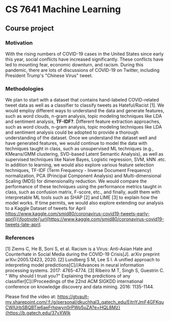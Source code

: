 # CS 7641 Machine Learning 
## Course project

### Motivation 
With the rising numbers of COVID-19 cases in the United States since early this year, social conflicts have increased significantly. These conflicts have led to mounting fear, economic downturn, and racism. During this pandemic, there are lots of discussions of COVID-19 on Twitter, including President Trump's "Chinese Virus" tweet. 

### Methodologies
We plan to start with a dataset that contains hand-labeled COVID-related tweet data as well as a classifier to classify tweets as Hateful/Racist [1]. 
We would employ different ways to understand the data and generate features, such as word clouds, n-gram analysis, topic modeling techniques like LDA and sentiment analysis, __TF-IDF?__. 
Different feature extraction approaches, such as word clouds, n-gram analysis, topic modeling techniques like LDA and sentiment analysis could be adopted to provide a thorough understanding of the dataset.
Once we understand the dataset well and have generated features, we would continue to model the data with techniques taught in class, such as unsupervised ML techniques (e.g., KMeans/GMM clustering, SVD-based Latent Semantic Analysis), as well as supervised techniques like Naive Bayes, Logistic regression, SVM, kNN .etc. In addition to learning, we would also explore various feature selection techniques, TF-IDF (Term Frequency - Inverse Document Frequency) normalization, PCA (Principal Component Analysis) and Multi-dimensional Scaling (MDS) for dimensionality reduction.
We would compare the performance of these techniques using the performance metrics taught in class, such as confusion matrix, F-score, etc., and finally, audit them with interpretable ML tools such as SHAP [2] and LIME [3] to explain how the model works. If time permits, we would also explore extending our analysis to a Kaggle Dataset of tweets for April https://www.kaggle.com/smid80/coronavirus-covid19-tweets-early-april}}\footnote{\url{https://www.kaggle.com/smid80/coronavirus-covid19-tweets-late-april.

### References

[1] Ziems C, He B, Soni S, et al. Racism is a Virus: Anti-Asian Hate and Counterhate in Social Media during the COVID-19 Crisis[J]. arXiv preprint arXiv:2005.12423, 2020.
[2] Lundberg S M, Lee S I. A unified approach to interpreting model predictions[C]//Advances in neural information processing systems. 2017: 4765-4774.
[3] Ribeiro M T, Singh S, Guestrin C. " Why should I trust you?" Explaining the predictions of any classifier[C]//Proceedings of the 22nd ACM SIGKDD international conference on knowledge discovery and data mining. 2016: 1135-1144.

Please find the video at:
https://gtvault-my.sharepoint.com/:f:/g/personal/dkuchhal3_gatech_edu/EjtnYJmF4GFKguCWlUrbSBQBTie6aeFrhpwyn0rPWp5uZA?e=HQL8Mz}{https://b.gatech.edu/37vXWIk
